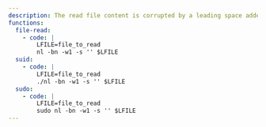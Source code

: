 ```yaml
---
description: The read file content is corrupted by a leading space added to each line.
functions:
  file-read:
    - code: |
        LFILE=file_to_read
        nl -bn -w1 -s '' $LFILE
  suid:
    - code: |
        LFILE=file_to_read
        ./nl -bn -w1 -s '' $LFILE
  sudo:
    - code: |
        LFILE=file_to_read
        sudo nl -bn -w1 -s '' $LFILE
---
```


